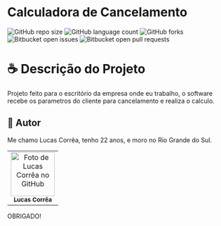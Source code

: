 # Calculadora de Cancelamento

![GitHub repo size](https://img.shields.io/github/repo-size/correa0105/CalculadoraDeCancelamento-UsinaDoCorpo?style=for-the-badge)
![GitHub language count](https://img.shields.io/github/languages/count/correa0105/CalculadoraDeCancelamento-UsinaDoCorpo?style=for-the-badge)
![GitHub forks](https://img.shields.io/github/forks/correa0105/CalculadoraDeCancelamento-UsinaDoCorpo?style=for-the-badge)
![Bitbucket open issues](https://img.shields.io/bitbucket/issues/correa0105/CalculadoraDeCancelamento-UsinaDoCorpo?style=for-the-badge)
![Bitbucket open pull requests](https://img.shields.io/bitbucket/pr-raw/correa0105/CalculadoraDeCancelamento-UsinaDoCorpo?style=for-the-badge)

# ☕ Descrição do Projeto

Projeto feito para o escritório da empresa onde eu trabalho, o software recebe os parametros do cliente para cancelamento e realiza o calculo.

## 🤝 Autor

Me chamo Lucas Corrêa, tenho 22 anos, e moro no Rio Grande do Sul.

<table>
  <tr>
    <td align="center">
      <a href="https://www.linkedin.com/in/correalucas0105/">
        <img src="https://media-exp1.licdn.com/dms/image/C4D03AQH5e4dHCNg-lA/profile-displayphoto-shrink_200_200/0/1656952608892?e=1664409600&v=beta&t=I5TvYIy4Bs9zaQYMGjhgjBxbcS2jwh3ubYGcJU3boLk" width="100px;" alt="Foto de Lucas Corrêa no GitHub"/><br>
        <sub>
            <b>Lucas Corrêa</b>
        </sub>
      </a>
    </td>
</table>

OBRIGADO!
